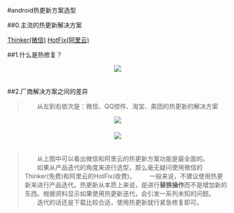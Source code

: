 #android热更新方案选型


##0.主流的热更新解决方案

<a href="http://www.tinkerpatch.com/Docs/intro">Thinker(微信)</a>
<a href="https://help.aliyun.com/document_detail/51416.html?spm=a2c4g.11186623.2.12.47a3741eTMBlQA">HotFix(阿里云)</a>


##1.什么是热修复？
<div align=center><img src="https://raw.githubusercontent.com/liangfeng093/MarkdownBlogs/master/res/2018-10/hot_fix_1.png"/></div>　　



##2.厂商解决方案之间的差异
>　　从左到右依次是：微信、QQ控件、淘宝、美团的热更新的解决方案

<div align=center><img src="https://raw.githubusercontent.com/liangfeng093/MarkdownBlogs/master/res/2018-10/hot_fix_0.png"/></div>　　





<div align=center><img src="https://raw.githubusercontent.com/liangfeng093/MarkdownBlogs/master/res/2018-10/hot_fix_2.png"/></div>　

> 　　从上图中可以看出微信和阿里云的热更新方案功能是最全面的。
> 　　如果从产品迭代的角度来进行选型，那么毫无疑问使用微信的Thinker(免费)和阿里云的HotFix(收费)。
> 　　一般来说，不建议使用热更新来进行产品迭代。热更新从本质上来说，是进行**替换操作**而不是增加新的东西。根据资料显示如果使用热更新迭代，会引发一系列未知的问题。
> 　　迭代的话还是下载比较合适，使用热更新就行紧急修复即可。






